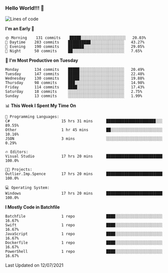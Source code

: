 ### Hello World!!! 👋

<!--
**kekotek/kekotek** is a ✨ _special_ ✨ repository because its `README.md` (this file) appears on your GitHub profile.

Here are some ideas to get you started:

- 🔭 I’m currently working on ...
- 🌱 I’m currently learning ...
- 👯 I’m looking to collaborate on ...
- 🤔 I’m looking for help with ...
- 💬 Ask me about ...
- 📫 How to reach me: ...
- 😄 Pronouns: ...
- ⚡ Fun fact: ...
-->

<!--START_SECTION:waka-->
![Lines of code](https://img.shields.io/badge/From%20Hello%20World%20I%27ve%20Written-18753%20lines%20of%20code-blue)

**I'm an Early 🐤** 

```text
🌞 Morning    131 commits    █████░░░░░░░░░░░░░░░░░░░░   20.03% 
🌆 Daytime    283 commits    ██████████░░░░░░░░░░░░░░░   43.27% 
🌃 Evening    190 commits    ███████░░░░░░░░░░░░░░░░░░   29.05% 
🌙 Night      50 commits     ██░░░░░░░░░░░░░░░░░░░░░░░   7.65%

```
📅 **I'm Most Productive on Tuesday** 

```text
Monday       134 commits    █████░░░░░░░░░░░░░░░░░░░░   20.49% 
Tuesday      147 commits    █████░░░░░░░░░░░░░░░░░░░░   22.48% 
Wednesday    130 commits    █████░░░░░░░░░░░░░░░░░░░░   19.88% 
Thursday     98 commits     ███░░░░░░░░░░░░░░░░░░░░░░   14.98% 
Friday       114 commits    ████░░░░░░░░░░░░░░░░░░░░░   17.43% 
Saturday     18 commits     ░░░░░░░░░░░░░░░░░░░░░░░░░   2.75% 
Sunday       13 commits     ░░░░░░░░░░░░░░░░░░░░░░░░░   1.99%

```


📊 **This Week I Spent My Time On** 

```text
💬 Programming Languages: 
C#                       15 hrs 31 mins      ██████████████████████░░░   89.55% 
Other                    1 hr 45 mins        ██░░░░░░░░░░░░░░░░░░░░░░░   10.16% 
JSON                     3 mins              ░░░░░░░░░░░░░░░░░░░░░░░░░   0.29%

🔥 Editors: 
Visual Studio            17 hrs 20 mins      █████████████████████████   100.0%

🐱‍💻 Projects: 
Outlier.Imp.Spence       17 hrs 20 mins      █████████████████████████   100.0%

💻 Operating System: 
Windows                  17 hrs 20 mins      █████████████████████████   100.0%

```

**I Mostly Code in Batchfile** 

```text
Batchfile                1 repo              ████░░░░░░░░░░░░░░░░░░░░░   16.67% 
Swift                    1 repo              ████░░░░░░░░░░░░░░░░░░░░░   16.67% 
JavaScript               1 repo              ████░░░░░░░░░░░░░░░░░░░░░   16.67% 
Dockerfile               1 repo              ████░░░░░░░░░░░░░░░░░░░░░   16.67% 
PowerShell               1 repo              ████░░░░░░░░░░░░░░░░░░░░░   16.67%

```



 Last Updated on 12/07/2021
<!--END_SECTION:waka-->
